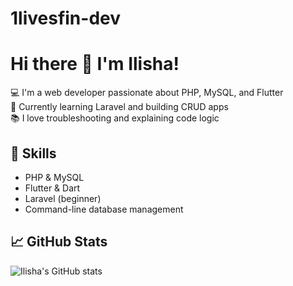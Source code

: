 # 1livesfin-dev
# Hi there 👋 I'm Ilisha!

💻 I'm a web developer passionate about PHP, MySQL, and Flutter  
🚀 Currently learning Laravel and building CRUD apps  
📚 I love troubleshooting and explaining code logic  

## 🔧 Skills
- PHP & MySQL
- Flutter & Dart
- Laravel (beginner)
- Command-line database management

## 📈 GitHub Stats
![Ilisha's GitHub stats](https://github-readme-stats.vercel.app/api?username=ilisha-dev&show_icons=true&theme=radical)
